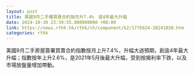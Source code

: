 ```yaml
---
layout: post
title: 美國9月二手樓買賣合約按月升7.4%　逾4年最大升幅
date: 2024-10-30 23:39:55.000000000 +08:00
link: https://news.rthk.hk/rthk/ch/component/k2/1776924-20241030.htm
categories: rthk
---
```


美國9月二手房屋簽署買賣合約指數按月上升7.4%，升幅大過預期，創逾4年最大升幅；指數按年上升2.6%，是2021年5月後最大升幅，受到按揭利率下跌，以及市場放盤量增加帶動。
